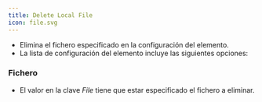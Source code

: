 ```yaml
---
title: Delete Local File
icon: file.svg
---
```

* Elimina el fichero especificado en la configuración del elemento.
* La lista de configuración del elemento incluye las siguientes opciones:

### Fichero
* El valor en la clave *File* tiene que estar especificado el fichero a eliminar.

